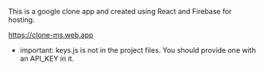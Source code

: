 
This is a google clone app and created using React and Firebase for hosting.


https://clone-ms.web.app

* important: keys.js is not in the project files. You should provide one with an API_KEY in it.